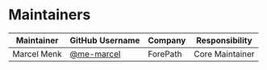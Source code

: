 # Maintainers

| Maintainer | GitHub Username | Company |          Responsibility           |
| ---------- | --------------- | ------- | --------------------------------- |
| Marcel Menk | [@me-marcel](https://github.com/me-marcel) | ForePath | Core Maintainer |